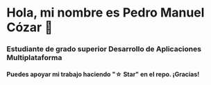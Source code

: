 # Hola, mi nombre es Pedro Manuel Cózar 👋
### Estudiante de grado superior Desarrollo de Aplicaciones Multiplataforma

#### Puedes apoyar mi trabajo haciendo "☆ Star" en el repo. ¡Gracias!


